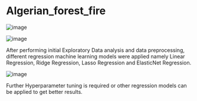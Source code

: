 # Algerian_forest_fire

![image](https://user-images.githubusercontent.com/108378037/196691606-15a5dcf0-3c13-4e0a-8e75-ed7865d0d114.png)

![image](https://user-images.githubusercontent.com/108378037/196692789-93ef0cb7-7215-486b-8b59-d5cd387cd3e6.png)


After performing initial Exploratory Data analysis and data preprocessing, different regression 
machine learning models were applied namely Linear Regression, Ridge Regression, Lasso Regression
and ElasticNet Regression.

![image](https://user-images.githubusercontent.com/108378037/196692485-34e0c30e-d821-4bb7-8e4d-7b8c0acf9700.png)

Further Hyperparameter tuning is required or other regression models can be applied to get better results.
